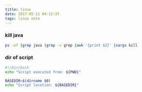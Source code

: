 ```yaml
---
title: linux
date: 2017-05-11 04:12:37
tags: linux note
---
```

### kill java
```bash
ps -ef |grep java |grep -v grep |awk '{print $2}' |xargs kill
```
### dir of script
```bash
#!/bin/bash
echo "Script executed from: ${PWD}"

BASEDIR=$(dirname $0)
echo "Script location: ${BASEDIR}"
```
